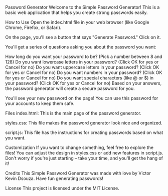 Password Generator
Welcome to the Simple Password Generator! This is a basic web application that helps you create strong passwords easily.

How to Use
Open the index.html file in your web browser (like Google Chrome, Firefox, or Safari).

On the page, you'll see a button that says "Generate Password." Click on it.

You'll get a series of questions asking you about the password you want:

How long do you want your password to be? (Pick a number between 8 and 128)
Do you want lowercase letters in your password? (Click OK for yes or Cancel for no)
Do you want uppercase letters in your password? (Click OK for yes or Cancel for no)
Do you want numbers in your password? (Click OK for yes or Cancel for no)
Do you want special characters (like @ or $) in your password? (Click OK for yes or Cancel for no)
Based on your answers, the password generator will create a secure password for you.

You'll see your new password on the page! You can use this password for your accounts to keep them safe.

Files
index.html: This is the main page of the password generator.

styles.css: This file makes the password generator look nice and organized.

script.js: This file has the instructions for creating passwords based on what you want.

Customization
If you want to change something, feel free to explore the files! You can adjust the design in styles.css or add new features in script.js. Don't worry if you're just starting – take your time, and you'll get the hang of it!

Credits
This Simple Password Generator was made with love by Victor Kevin Dsouza. Have fun generating passwords!

License
This project is licensed under the MIT License.

